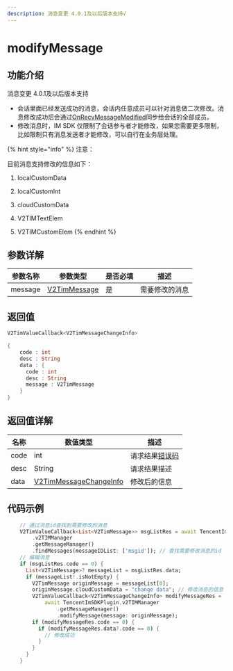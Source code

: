 ```yaml
---
description: 消息变更 4.0.1及以后版本支持√
---
```


# modifyMessage

## 功能介绍

消息变更 4.0.1及以后版本支持

* 会话里面已经发送成功的消息，会话内任意成员可以针对消息做二次修改。消息修改成功后会通过[OnRecvMessageModified](../callbacks/onrecvmessagemodified.md)同步给会话的全部成员。
* 修改消息时，IM SDK 仅限制了会话参与者才能修改，如果您需要更多限制，比如限制只有消息发送者才能修改，可以自行在业务层处理。

{% hint style="info" %}
注意：

目前消息支持修改的信息如下：

1. localCustomData

2. localCustomInt

3. cloudCustomData

4. V2TIMTextElem

5. V2TIMCustomElem
{% endhint %}

## 参数详解

| 参数名称    | 参数类型                                                     | 是否必填 | 描述      |
| ------- | -------------------------------------------------------- | ---- | ------- |
| message | [V2TimMessage](../guan-jian-lei/message/v2timmessage.md) | 是    | 需要修改的消息 |

## 返回值

```dart
V2TimValueCallback<V2TimMessageChangeInfo>

{
    code : int
    desc : String
    data : {
      code : int
      desc : String
      message : V2TimMessage
    }
}
```

## 返回值详解

| 名称   | 数值类型                                                                         | 描述                                                             |
| ---- | ---------------------------------------------------------------------------- | -------------------------------------------------------------- |
| code | int                                                                          | 请求结果[错误码](https://cloud.tencent.com/document/product/269/1671) |
| desc | String                                                                       | 请求结果描述                                                         |
| data | [V2TimMessageChangeInfo](../guan-jian-lei/message/v2timmessagechangeinfo.md) | 修改后的信息                                                         |

## 代码示例  &#x20;

```dart
    // 通过消息id查找到需要修改的消息
    V2TimValueCallback<List<V2TimMessage>> msgListRes = await TencentImSDKPlugin
        .v2TIMManager
        .getMessageManager()
        .findMessages(messageIDList: ['msgid']); // 查找需要修改消息的id
    // 编辑消息
    if (msgListRes.code == 0) {
      List<V2TimMessage>? messageList = msgListRes.data;
      if (messageList!.isNotEmpty) {
        V2TimMessage originMessage = messageList[0];
        originMessage.cloudCustomData = "change data"; // 修改消息的信息
        V2TimValueCallback<V2TimMessageChangeInfo> modifyMessageRes =
            await TencentImSDKPlugin.v2TIMManager
                .getMessageManager()
                .modifyMessage(message: originMessage);
        if (modifyMessageRes.code == 0) {
          if (modifyMessageRes.data?.code == 0) {
            // 修改成功
          }
        }
      }
    }
```
